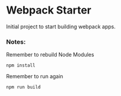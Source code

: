 # Webpack Starter

Initial project to start building webpack apps.

### Notes:
Remember to rebuild Node Modules
```
npm install
```
Remember to run again 
```
npm run build
```

